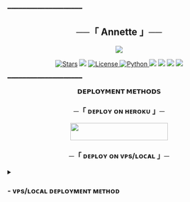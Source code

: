 ━━━━━━━━━━━━━━━━━━━━

<h2 align="center">
    ──「 Annette 」──
</h2>

<p align="center">
  <img src="https://github.com/Artistbaby07/elisaupdated/blob/master/anneteupdated/resources/fglitch.gif">
</p>


<p align="center">
<a href="https://github.com/Artistbaby07/anneteupdated/stargazers"><img src="https://img.shields.io/github/stars/Artistbaby07/anneteupdated?color=black&logo=github&logoColor=black&style=for-the-badge" alt="Stars" /></a>
<a href="https://github.com/Artistbaby07/anneteupdated/network/members"> <img src="https://img.shields.io/github/forks/Artistbaby07/anneteupdated?color=black&logo=github&logoColor=black&style=for-the-badge" /></a>
<a href="https://github.com/Artistbaby07/anneteupdated/blob/master/LICENSE"> <img src="https://img.shields.io/badge/License-MIT-blueviolet?style=for-the-badge" alt="License" /> </a>
<a href="https://www.python.org/"> <img src="https://img.shields.io/badge/Written%20in-Python-skyblue?style=for-the-badge&logo=python" alt="Python" /> </a>
<a href="https://pypi.org/project/Telethon/"> <img src="https://img.shields.io/pypi/v/telethon?color=white&label=telethon&logo=python&logoColor=blue&style=for-the-badge" /></a>
<a href="https://pypi.org/project/Pyrogram/"> <img src="https://img.shields.io/pypi/v/pyrogram?color=white&label=pyrogram&logo=python&logoColor=blue&style=for-the-badge" /></a>
<a href="https://github.com/Artistbaby07/anneteupdated"> <img src="https://img.shields.io/github/repo-size/Artistbaby07/anneteupdated?color=skyblue&logo=github&logoColor=blue&style=for-the-badge" /></a>
<a href="https://github.com/Artistbaby07/anneteupdated/commits/Artistbaby07"> <img src="https://img.shields.io/github/last-commit/Artistbaby07/anneteupdated?color=black&logo=github&logoColor=black&style=for-the-badge" /></a>
</p>

━━━━━━━━━━━━━━━━━━━━


<p align="center">
<b>𝗗𝗘𝗣𝗟𝗢𝗬𝗠𝗘𝗡𝗧 𝗠𝗘𝗧𝗛𝗢𝗗𝗦</b>
</p>

<h3 align="center">
    ─「 ᴅᴇᴩʟᴏʏ ᴏɴ ʜᴇʀᴏᴋᴜ 」─
</h3>

<p align="center"><a href="https://dashboard.heroku.com/new?template=https://github.com/Artistbaby07/elisaupdated"> <img src="https://img.shields.io/badge/Deploy%20On%20Heroku-black?style=for-the-badge&logo=heroku" width="220" height="38.45"/></a></p>


<h3 align="center">
    ─「 ᴅᴇᴩʟᴏʏ ᴏɴ ᴠᴘs/ʟᴏᴄᴀʟ 」─
</h3>

<details>
<summary><h3>
- <b> ᴠᴘs/ʟᴏᴄᴀʟ ᴅᴇᴘʟᴏʏᴍᴇɴᴛ ᴍᴇᴛʜᴏᴅ </b>
</h3></summary>

- Get your [Necessary Variables](https://github.com/Artistbaby07/anneteupdated/blob/master/anneteupdated/config.py)
- Upgrade and Update by :
`sudo apt-get update && sudo apt-get upgrade -y`
- Install required packages by :
`sudo apt-get install python3-pip -y`
- Install pip by :
`sudo pip3 install -U pip`
- Clone the repository by :
`git clone https://github.com/Artistbaby07/anneteupdated && cd anneteupdated`
- Install/Upgrade setuptools by :
`pip3 install --upgrade pip setuptools`
- Install requirements by :
`pip3 install -U -r requirements.txt`
- Fill your variables in config by :
`vi anneteupdated/config.py`

Press `I` on the keyboard for editing config

Press `Ctrl+C` when you're done with editing config and `:wq` to save the config
- Install tmux to keep running your bot when you close the terminal by :
`sudo apt install tmux && tmux`
- Finally run the bot by :
`python3 -m anneteupdated`
- For getting out from tmux session

Press `Ctrl+b` and then `d`


━━━━━━━━━━━━━━━━━━━━
